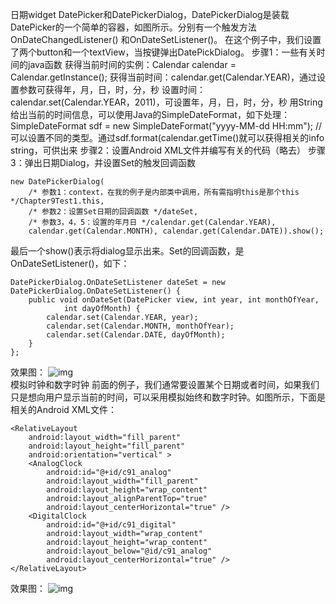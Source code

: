 日期widget 
DatePicker和DatePickerDialog，DatePickerDialog是装载DatePicker的一个简单的容器，如图所示。分别有一个触发方法OnDateChangedListener() 和OnDateSetListener()。
在这个例子中，我们设置了两个button和一个textView，当按键弹出DatePickDialog。
步骤1：一些有关时间的java函数 
获得当前时间的实例：Calendar calendar = Calendar.getInstance(); 
获得当前时间：calendar.get(Calendar.YEAR)，通过设置参数可获得年，月，日，时，分，秒 
设置时间：calendar.set(Calendar.YEAR，2011)，可设置年，月，日，时，分，秒 
用String给出当前的时间信息，可以使用Java的SimpleDateFormat，如下处理： 
SimpleDateFormat sdf = new SimpleDateFormat("yyyy-MM-dd HH:mm"); //可以设置不同的类型。通过sdf.format(calendar.getTime()就可以获得相关的info string，可供出来 
步骤2：设置Android XML文件并编写有关的代码（略去） 
步骤3：弹出日期Dialog，并设置Set的触发回调函数
```  
new DatePickerDialog(
	/* 参数1：context，在我的例子是内部类中调用，所有需指明this是那个this */Chapter9Test1.this,
	/* 参数2：设置Set日期的回调函数 */dateSet,
	/* 参数3，4，5：设置的年月日 */calendar.get(Calendar.YEAR),
	calendar.get(Calendar.MONTH), calendar.get(Calendar.DATE)).show();
```
最后一个show()表示将dialog显示出来。Set的回调函数，是OnDateSetListener()，如下：
```  
DatePickerDialog.OnDateSetListener dateSet = new DatePickerDialog.OnDateSetListener() {
	public void onDateSet(DatePicker view, int year, int monthOfYear,
			int dayOfMonth) {
		calendar.set(Calendar.YEAR, year);
		calendar.set(Calendar.MONTH, monthOfYear);
		calendar.set(Calendar.DATE, dayOfMonth);
	}
};
```
效果图：
![img](P)  
模拟时钟和数字时钟
前面的例子，我们通常要设置某个日期或者时间，如果我们只是想向用户显示当前的时间，可以采用模拟始终和数字时钟。如图所示，下面是相关的Android XML文件：
```  
<RelativeLayout
    android:layout_width="fill_parent"
    android:layout_height="fill_parent"
    android:orientation="vertical" >
    <AnalogClock
        android:id="@+id/c91_analog"
        android:layout_width="fill_parent"
        android:layout_height="wrap_content"
        android:layout_alignParentTop="true"
        android:layout_centerHorizontal="true" />
    <DigitalClock
        android:id="@+id/c91_digital"
        android:layout_width="wrap_content"
        android:layout_height="wrap_content"
        android:layout_below="@id/c91_analog"
        android:layout_centerHorizontal="true" />
</RelativeLayout>
```
效果图：
![img](P)  